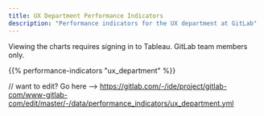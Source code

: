 ```yaml
---
title: UX Department Performance Indicators
description: "Performance indicators for the UX department at GitLab"
---
```


Viewing the charts requires signing in to Tableau. GitLab team members only.

{{% performance-indicators "ux_department" %}}

// want to edit? Go here --> https://gitlab.com/-/ide/project/gitlab-com/www-gitlab-com/edit/master/-/data/performance_indicators/ux_department.yml
